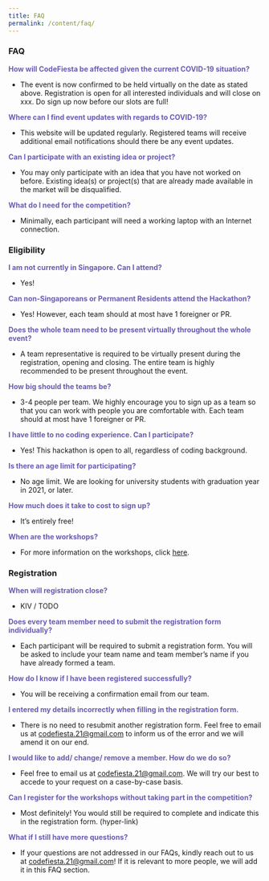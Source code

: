 ```yaml
---
title: FAQ
permalink: /content/faq/
---
```


### **FAQ**
<b style="color:#695db1">How will CodeFiesta be affected given the current COVID-19 situation?</b>
- The event is now confirmed to be held virtually on the date as stated above. Registration is open for all interested individuals and will close on xxx. Do sign up now before our slots are full!

<b style="color:#695db1">Where can I find event updates with regards to COVID-19?</b>
- This website will be updated regularly. Registered teams will receive additional email notifications should there be any event updates.

<b style="color:#695db1">Can I participate with an existing idea or project?</b>
- You may only participate with an idea that you have not worked on before. Existing idea(s) or project(s) that are already made available in the market will be disqualified.

<b style="color:#695db1">What do I need for the competition?</b>
- Minimally, each participant will need a working laptop with an Internet connection. 


### **Eligibility**
<b style="color:#695db1">I am not currently in Singapore. Can I attend?</b>
- Yes! 

<b style="color:#695db1">Can non-Singaporeans or Permanent Residents attend the Hackathon?</b>
- Yes! However, each team should at most have 1 foreigner or PR.

<b style="color:#695db1">Does the whole team need to be present virtually throughout the whole event?</b>
- A team representative is required to be virtually present during the registration, opening and closing. The entire team is highly recommended to be present throughout the event.

<b style="color:#695db1">How big should the teams be?</b>
- 3-4 people per team. We highly encourage you to sign up as a team so that you can work with people you are comfortable with. Each team should at most have 1 foreigner or PR.

<b style="color:#695db1">I have little to no coding experience. Can I participate?</b>
- Yes! This hackathon is open to all, regardless of coding background.

<b style="color:#695db1">Is there an age limit for participating?</b>
- No age limit. We are looking for university students with graduation year in 2021, or later. 

<b style="color:#695db1">How much does it take to cost to sign up?</b>
- It’s entirely free! 

<b style="color:#695db1">When are the workshops?</b>
- For more information on the workshops, click [here](/content/workshops).

### **Registration**
<b style="color:#695db1">When will registration close?</b>
- KIV / TODO

<b style="color:#695db1">Does every team member need to submit the registration form individually?</b>
- Each participant will be required to submit a registration form. You will be asked to include your team name and team member’s name if you have already formed a team.

<b style="color:#695db1">How do I know if I have been registered successfully?</b>
- You will be receiving a confirmation email from our team.

<b style="color:#695db1">I entered my details incorrectly when filling in the registration form.</b>
- There is no need to resubmit another registration form. Feel free to email us at codefiesta.21@gmail.com to inform us of the error and we will amend it on our end.

<b style="color:#695db1">I would like to add/ change/ remove a member. How do we do so?</b>
- Feel free to email us at codefiesta.21@gmail.com. We will try our best to accede to your request on a case-by-case basis.

<b style="color:#695db1">Can I register for the workshops without taking part in the competition?</b>
- Most definitely! You would still be required to complete and indicate this in the registration form. (hyper-link)

<b style="color:#695db1">What if I still have more questions?</b>
- If your questions are not addressed in our FAQs, kindly reach out to us at codefiesta.21@gmail.com! If it is relevant to more people, we will add it in this FAQ section.